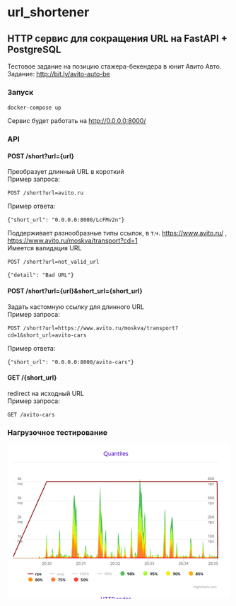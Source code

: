 # url_shortener
## HTTP сервис для сокращения URL на FastAPI + PostgreSQL
Тестовое задание на позицию стажера-бекендера в юнит Авито Авто.  
Задание: http://bit.ly/avito-auto-be
### Запуск
```
docker-compose up
```   
Сервис будет работать на http://0.0.0.0:8000/
### API
#### POST /short?url={url}
Преобразует длинный URL в короткий  
Пример запроса:
```
POST /short?url=avito.ru
```
Пример ответа:
```
{"short_url": "0.0.0.0:8000/LcFMv2n"}
```
Поддерживает разнообразные типы ссылок, в т.ч. https://www.avito.ru/ , https://www.avito.ru/moskva/transport?cd=1  
Имеется валидация URL
```
POST /short?url=not_valid_url
```
```
{"detail": "Bad URL"}
```
#### POST /short?url={url}&short_url={short_url}
Задать кастомную ссылку для длинного URL  
Пример запроса:
```
POST /short?url=https://www.avito.ru/moskva/transport?cd=1&short_url=avito-cars
```
Пример ответа:
```
{"short_url": "0.0.0.0:8000/avito-cars"}
```
#### GET /{short_url}
redirect на исходный URL  
Пример запроса:
```
GET /avito-cars
```
### Нагрузочное тестирование
![test](/images/rps.png)
